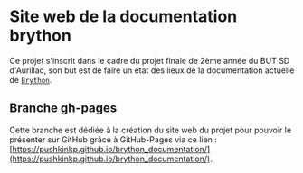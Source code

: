# Site web de la documentation brython

Ce projet s'inscrit dans le cadre du projet finale de 2ème année du BUT SD d'Aurillac, son but est de faire un état des lieux de la documentation actuelle de [`Brython`](https://brython.info/index.html).

## Branche gh-pages

Cette branche est dédiée à la création du site web du projet pour pouvoir le présenter sur GitHub grâce à GitHub-Pages via ce lien : [https://pushkinkp.github.io/brython_documentation/](https://pushkinkp.github.io/brython_documentation/).
